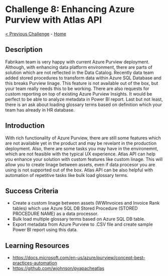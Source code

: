 # Challenge 8: Enhancing Azure Purview with Atlas API

[< Previous Challenge](./Challenge7.md) - [Home](../readme.md)

## Description

Fabrikam team is very happy with current Azure Purview deployment. Although, with enhancing data platform environment, there are parts of solution which are not reflected in the Data Catalog. Recently data team added stored procedures to transform data within Azure SQL Database and this breaks Purview linage. This feature is not available out of the box, but your team really needs this to be working. There are also requests for custom reporting on top of existing Azure Purview Insights. It would be perfect to be able to analyze metadata in Power BI report. Last but not least, there is an ask about loading glossary terms based on definition which your team has already in HR database.

## Introduction

With rich functionality of Azure Purview, there are still some features which are not available yet in the product and may be revelant in the production deployment. Also, there are some tasks you may have in the environemnt, which are not feasible with the typical UX experience. Atlas API can help you enhance your solution with custom features like custom linage. This will allow you to create linage between assets, even if data procesor you are using is not supported out of the box. Atlas API can be also helpful with automation of repetitive tasks like bulk load glossary terms.


## Success Criteria
- Create a custom linage between assets (WWInvoices and Invoice Rank tables) which use Azure SQL DB Stored Procedure (STORED PROCEDURE NAME) as a data processor.
- Bulk load multiple glossary terms based on Azure SQL DB table.
- Export metadata from Azure Purview to .CSV file and create sample Power BI report using this data.

## Learning Resources
- https://docs.microsoft.com/en-us/azure/purview/concept-best-practices-automation
- https://github.com/wjohnson/pyapacheatlas
